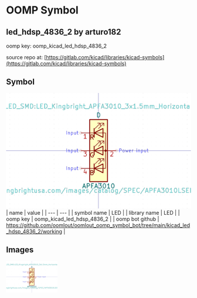 # OOMP Symbol  
## led_hdsp_4836_2  by arturo182  
  
oomp key: oomp_kicad_led_hdsp_4836_2  
  
source repo at: [https://gitlab.com/kicad/libraries/kicad-symbols](https://gitlab.com/kicad/libraries/kicad-symbols)  
## Symbol  
  
[![working.png](working_600.png)](working.png)  
| name | value | 
| --- | --- | 
| symbol name | LED | 
| library name | LED | 
| oomp key | oomp_kicad_led_hdsp_4836_2 | 
| oomp bot github | https://github.com/oomlout/oomlout_oomp_symbol_bot/tree/main/kicad_led_hdsp_4836_2/working | 
## Images  
  
[![working.png](working_140.png)](working.png)  
